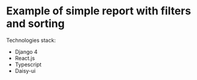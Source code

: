 # Example of simple report with filters and sorting

Technologies stack:
 - Django 4
 - React.js
 - Typescript
 - Daisy-ui
